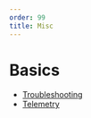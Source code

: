 ```yaml
---
order: 99
title: Misc
---
```


# Basics

* [Troubleshooting](./troubleshooting.md)
* [Telemetry](./telemetry.md)
